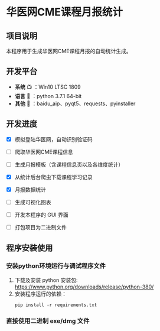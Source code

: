 # 华医网CME课程月报统计

## 项目说明
本程序用于生成华医网CME课程月报的自动统计生成。

## 开发平台
- **系统** :tv: ：Win10 LTSC 1809
- **语言** :snake: ：python 3.7.1 64-bit
- **其他** :rainbow: ：baidu_aip、pyqt5、requests、pyinstaller

## 开发进度
- [X] 模拟登陆华医网，自动识别验证码
- [ ] 爬取华医网CME课程信息
- [ ] 生成月报模板（含课程信息页以及各维度统计）
- [X] 从统计后台爬虫下载课程学习记录
- [X] 月报数据统计
- [ ] 生成可视化图表
- [ ] 开发本程序的 GUI 界面
- [ ] 打包项目为二进制文件



## 程序安装使用
### 安装python环境运行与调试程序文件
1. 下载及安装 python 安装包: https://www.python.org/downloads/release/python-380/
2. 安装程序运行的依赖：
    ```shell
    pip install -r requirements.txt
    ```
### 直接使用二进制 exe/dmg 文件


